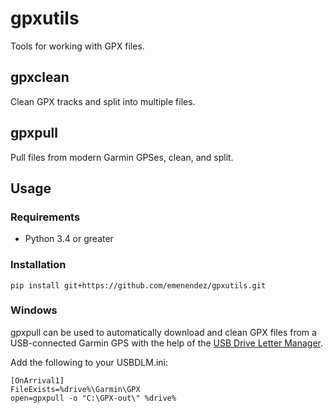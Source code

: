 gpxutils
========

Tools for working with GPX files.

gpxclean
--------

Clean GPX tracks and split into multiple files.

gpxpull
-------

Pull files from modern Garmin GPSes, clean, and split.

Usage
-----

### Requirements

- Python 3.4 or greater

### Installation

	pip install git+https://github.com/emenendez/gpxutils.git

### Windows

gpxpull can be used to automatically download and clean GPX files from a USB-connected Garmin GPS with the help of the [USB Drive Letter Manager](http://www.uwe-sieber.de/usbdlm_e.html).

Add the following to your USBDLM.ini:

	[OnArrival1]
	FileExists=%drive%\Garmin\GPX
	open=gpxpull -o "C:\GPX-out\" %drive%
